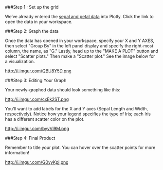 ###Step 1 : Set up the grid

We’ve already entered the [sepal and petal data](https://plot.ly/~Dreamshot/3249) into Plotly. 
Click the link to open the data in your workspace. 

###Step 2: Graph the data

Once the data has opened in your workspace, specify your X and Y AXES, then select "Group By" in the left panel display and specify the right-most column, the name, as "G." Lastly, head up to the "MAKE A PLOT" button and select "Scatter plots." Then make a "Scatter plot." See the image below for a visualization. 

http://i.imgur.com/QBU8Y5D.png

###Step 3: Editing Your Graph

Your newly-graphed data should look something like this:

http://i.imgur.com/cxEk2ST.png

You'll want to add labels for the X and Y axes (Sepal Length and Width, respectively). Notice how your legend specifies the type of Iris; each Iris has a different scatter color on the plot.

http://i.imgur.com/byvVi9M.png

###Step 4: Final Product

Remember to title your plot. You can hover over the scatter points for more information!

http://i.imgur.com/G0vyKpj.png
